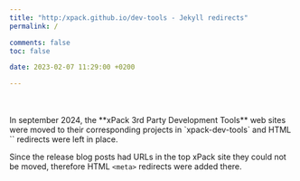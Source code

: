 ```yaml
---
title: "http:/xpack.github.io/dev-tools - Jekyll redirects"
permalink: /

comments: false
toc: false

date: 2023-02-07 11:29:00 +0200

---
```


<br/>
<br/>
In september 2024, the **xPack 3rd Party Development Tools** web sites were
moved to their corresponding projects in `xpack-dev-tools`
and HTML `<meta>` redirects were left
in place.

Since the release blog posts had URLs in the top xPack site they could not be
moved, therefore HTML `<meta>`
redirects were added there.
